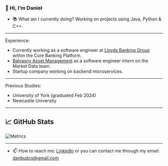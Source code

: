 ### 👋 Hi, I’m Daniel

- 📚 What am I currently doing? Working on projects using Java, Python & C++.

---
Experience:
- Currently working as a software engineer at [Lloyds Banking Group](https://www.lloydsbank.com/) within the Core Banking Platform.
- [Balyasny Asset Management](https://www.bamfunds.com/) as a software engineer intern on the Market Data team.
- Startup company working on backend microservices.

---
Previous Studies:
- University of York (graduated Feb 2024)
- Newcastle University

---

## &#x1f4c8; GitHub Stats

![Metrics](https://raw.githubusercontent.com/<yourusername>/<yourusername>/main/github-metrics.svg)



---
- 📫 How to reach me: [LinkedIn](https://www.linkedin.com/in/daniel-lambert-cs/) or you can contact me through my email: [danbudcs@gmail.com](mailto:danbudcs@gmail.com)
